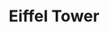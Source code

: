 ---
title: Eiffel Tower
source: eiffel-tower
vocabulary:
  - Eiffel Tower
  - photograph
  - tourists
  - Paris
  - old
  - historic
  - to hold
---